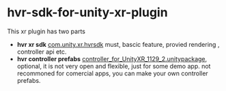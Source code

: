 # hvr-sdk-for-unity-xr-plugin
 This xr plugin has two parts
  * **hvr xr sdk**  [com.unity.xr.hvrsdk](https://github.com/dingsing2021/hvr-sdk-for-unity-xr-plugin/tree/main/com.unity.xr.hvrsdk)  must, bascic feature, provied rendering , controller api etc.
  * **hvr controller prefabs**  [controller_for_UnityXR_1129_2.unitypackage](https://github.com/dingsing2021/hvr-sdk-for-unity-xr-plugin), optional, it is not very open and flexible, just for some demo app. not recommoned for comercial apps, you can make your own controller prefabs.
